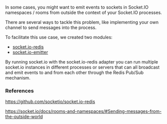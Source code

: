 In some cases, you might want to emit events to sockets in Socket.IO namespaces / rooms from outside the context of your Socket.IO processes.

There are several ways to tackle this problem, like implementing your own channel to send messages into the process.

To facilitate this use case, we created two modules:

- [socket.io-redis](https://github.com/socketio/socket.io-redis)
- [socket.io-emitter](https://github.com/socketio/socket.io-emitter)


By running socket.io with the socket.io-redis adapter you can run multiple socket.io instances in different processes or servers that can all broadcast and emit events to and from each other through the Redis Pub/Sub mechanism.

### References

https://github.com/socketio/socket.io-redis

https://socket.io/docs/rooms-and-namespaces/#Sending-messages-from-the-outside-world
